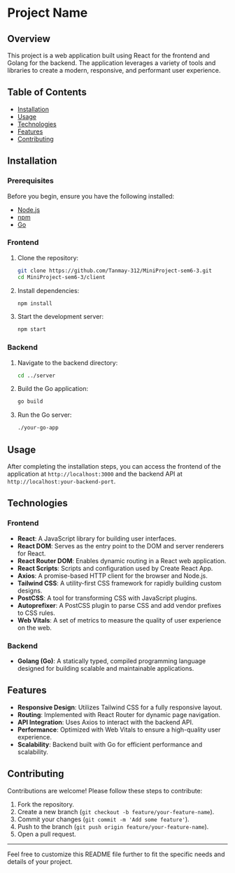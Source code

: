 # Project Name

## Overview

This project is a web application built using React for the frontend and Golang for the backend. The application leverages a variety of tools and libraries to create a modern, responsive, and performant user experience.

## Table of Contents

- [Installation](#installation)
- [Usage](#usage)
- [Technologies](#technologies)
- [Features](#features)
- [Contributing](#contributing)

## Installation

### Prerequisites

Before you begin, ensure you have the following installed:

- [Node.js](https://nodejs.org/)
- [npm](https://www.npmjs.com/)
- [Go](https://golang.org/)

### Frontend

1. Clone the repository:

   ```bash
   git clone https://github.com/Tanmay-312/MiniProject-sem6-3.git
   cd MiniProject-sem6-3/client
   ```

2. Install dependencies:

   ```bash
   npm install
   ```

3. Start the development server:

   ```bash
   npm start
   ```

### Backend

1. Navigate to the backend directory:

   ```bash
   cd ../server
   ```

2. Build the Go application:

   ```bash
   go build
   ```

3. Run the Go server:

   ```bash
   ./your-go-app
   ```

## Usage

After completing the installation steps, you can access the frontend of the application at `http://localhost:3000` and the backend API at `http://localhost:your-backend-port`.

## Technologies

### Frontend

- **React**: A JavaScript library for building user interfaces.
- **React DOM**: Serves as the entry point to the DOM and server renderers for React.
- **React Router DOM**: Enables dynamic routing in a React web application.
- **React Scripts**: Scripts and configuration used by Create React App.
- **Axios**: A promise-based HTTP client for the browser and Node.js.
- **Tailwind CSS**: A utility-first CSS framework for rapidly building custom designs.
- **PostCSS**: A tool for transforming CSS with JavaScript plugins.
- **Autoprefixer**: A PostCSS plugin to parse CSS and add vendor prefixes to CSS rules.
- **Web Vitals**: A set of metrics to measure the quality of user experience on the web.

### Backend

- **Golang (Go)**: A statically typed, compiled programming language designed for building scalable and maintainable applications.

## Features

- **Responsive Design**: Utilizes Tailwind CSS for a fully responsive layout.
- **Routing**: Implemented with React Router for dynamic page navigation.
- **API Integration**: Uses Axios to interact with the backend API.
- **Performance**: Optimized with Web Vitals to ensure a high-quality user experience.
- **Scalability**: Backend built with Go for efficient performance and scalability.

## Contributing

Contributions are welcome! Please follow these steps to contribute:

1. Fork the repository.
2. Create a new branch (`git checkout -b feature/your-feature-name`).
3. Commit your changes (`git commit -m 'Add some feature'`).
4. Push to the branch (`git push origin feature/your-feature-name`).
5. Open a pull request.

---

Feel free to customize this README file further to fit the specific needs and details of your project.
